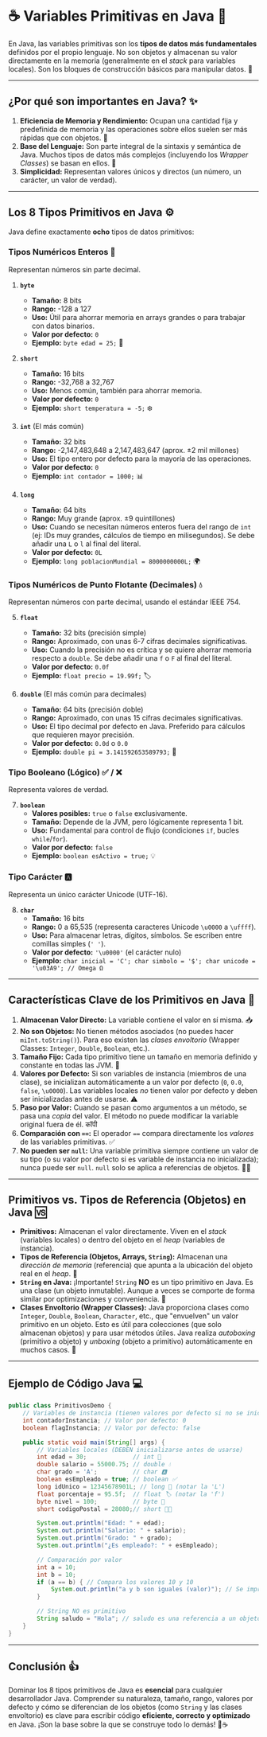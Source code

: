 # ☕ Variables Primitivas en Java 🧱

En Java, las variables primitivas son los **tipos de datos más fundamentales** definidos por el propio lenguaje. No son objetos y almacenan su valor directamente en la memoria (generalmente en el *stack* para variables locales). Son los bloques de construcción básicos para manipular datos. 🤔

---

## ¿Por qué son importantes en Java? ✨

1.  **Eficiencia de Memoria y Rendimiento:** Ocupan una cantidad fija y predefinida de memoria y las operaciones sobre ellos suelen ser más rápidas que con objetos. 🚀
2.  **Base del Lenguaje:** Son parte integral de la sintaxis y semántica de Java. Muchos tipos de datos más complejos (incluyendo los *Wrapper Classes*) se basan en ellos. 🌱
3.  **Simplicidad:** Representan valores únicos y directos (un número, un carácter, un valor de verdad).

---

## Los 8 Tipos Primitivos en Java ⚙️

Java define exactamente **ocho** tipos de datos primitivos:

### Tipos Numéricos Enteros 🔢
   Representan números sin parte decimal.

   1.  **`byte`**
       *   **Tamaño:** 8 bits
       *   **Rango:** -128 a 127
       *   **Uso:** Útil para ahorrar memoria en arrays grandes o para trabajar con datos binarios.
       *   **Valor por defecto:** `0`
       *   **Ejemplo:** `byte edad = 25;` 👶

   2.  **`short`**
       *   **Tamaño:** 16 bits
       *   **Rango:** -32,768 a 32,767
       *   **Uso:** Menos común, también para ahorrar memoria.
       *   **Valor por defecto:** `0`
       *   **Ejemplo:** `short temperatura = -5;` ❄️

   3.  **`int`** (El más común)
       *   **Tamaño:** 32 bits
       *   **Rango:** -2,147,483,648 a 2,147,483,647 (aprox. ±2 mil millones)
       *   **Uso:** El tipo entero por defecto para la mayoría de las operaciones.
       *   **Valor por defecto:** `0`
       *   **Ejemplo:** `int contador = 1000;` 📊

   4.  **`long`**
       *   **Tamaño:** 64 bits
       *   **Rango:** Muy grande (aprox. ±9 quintillones)
       *   **Uso:** Cuando se necesitan números enteros fuera del rango de `int` (ej: IDs muy grandes, cálculos de tiempo en milisegundos). Se debe añadir una `L` o `l` al final del literal.
       *   **Valor por defecto:** `0L`
       *   **Ejemplo:** `long poblacionMundial = 8000000000L;` 🌍

### Tipos Numéricos de Punto Flotante (Decimales) 💧
   Representan números con parte decimal, usando el estándar IEEE 754.

   5.  **`float`**
       *   **Tamaño:** 32 bits (precisión simple)
       *   **Rango:** Aproximado, con unas 6-7 cifras decimales significativas.
       *   **Uso:** Cuando la precisión no es crítica y se quiere ahorrar memoria respecto a `double`. Se debe añadir una `f` o `F` al final del literal.
       *   **Valor por defecto:** `0.0f`
       *   **Ejemplo:** `float precio = 19.99f;` 🏷️

   6.  **`double`** (El más común para decimales)
       *   **Tamaño:** 64 bits (precisión doble)
       *   **Rango:** Aproximado, con unas 15 cifras decimales significativas.
       *   **Uso:** El tipo decimal por defecto en Java. Preferido para cálculos que requieren mayor precisión.
       *   **Valor por defecto:** `0.0d` o `0.0`
       *   **Ejemplo:** `double pi = 3.141592653589793;` 🥧

### Tipo Booleano (Lógico) ✅ / ❌
   Representa valores de verdad.

   7.  **`boolean`**
       *   **Valores posibles:** `true` o `false` exclusivamente.
       *   **Tamaño:** Depende de la JVM, pero lógicamente representa 1 bit.
       *   **Uso:** Fundamental para control de flujo (condiciones `if`, bucles `while`/`for`).
       *   **Valor por defecto:** `false`
       *   **Ejemplo:** `boolean esActivo = true;` 💡

### Tipo Carácter 🅰️
   Representa un único carácter Unicode (UTF-16).

   8.  **`char`**
       *   **Tamaño:** 16 bits
       *   **Rango:** 0 a 65,535 (representa caracteres Unicode `\u0000` a `\uffff`).
       *   **Uso:** Para almacenar letras, dígitos, símbolos. Se escriben entre comillas simples (`' '`).
       *   **Valor por defecto:** `'\u0000'` (el carácter nulo)
       *   **Ejemplo:** `char inicial = 'C'; char simbolo = '$'; char unicode = '\u03A9'; // Omega Ω`

---

## Características Clave de los Primitivos en Java 🔑

1.  **Almacenan Valor Directo:** La variable contiene el valor en sí misma. 📥
2.  **No son Objetos:** No tienen métodos asociados (no puedes hacer `miInt.toString()`). Para eso existen las *clases envoltorio* (Wrapper Classes: `Integer`, `Double`, `Boolean`, etc.).
3.  **Tamaño Fijo:** Cada tipo primitivo tiene un tamaño en memoria definido y constante en todas las JVM. 📏
4.  **Valores por Defecto:** Si son variables de instancia (miembros de una clase), se inicializan automáticamente a un valor por defecto (`0`, `0.0`, `false`, `\u0000`). Las variables locales *no* tienen valor por defecto y deben ser inicializadas antes de usarse. ⚠️
5.  **Paso por Valor:** Cuando se pasan como argumentos a un método, se pasa una *copia* del valor. El método no puede modificar la variable original fuera de él.  कॉपी
6.  **Comparación con `==`:** El operador `==` compara directamente los *valores* de las variables primitivas. ✅
7.  **No pueden ser `null`:** Una variable primitiva siempre contiene un valor de su tipo (o su valor por defecto si es variable de instancia no inicializada); nunca puede ser `null`. `null` solo se aplica a referencias de objetos. 🚫👻

---

## Primitivos vs. Tipos de Referencia (Objetos) en Java 🆚

*   **Primitivos:** Almacenan el valor directamente. Viven en el *stack* (variables locales) o dentro del objeto en el *heap* (variables de instancia).
*   **Tipos de Referencia (Objetos, Arrays, `String`):** Almacenan una *dirección de memoria* (referencia) que apunta a la ubicación del objeto real en el *heap*. 🔗
*   **`String` en Java:** ¡Importante! `String` **NO** es un tipo primitivo en Java. Es una clase (un objeto inmutable). Aunque a veces se comporte de forma similar por optimizaciones y conveniencia. 📝
*   **Clases Envoltorio (Wrapper Classes):** Java proporciona clases como `Integer`, `Double`, `Boolean`, `Character`, etc., que "envuelven" un valor primitivo en un objeto. Esto es útil para colecciones (que solo almacenan objetos) y para usar métodos útiles. Java realiza *autoboxing* (primitivo a objeto) y *unboxing* (objeto a primitivo) automáticamente en muchos casos. 🎁

---

## Ejemplo de Código Java 💻

```java
public class PrimitivosDemo {
    // Variables de instancia (tienen valores por defecto si no se inicializan)
    int contadorInstancia; // Valor por defecto: 0
    boolean flagInstancia; // Valor por defecto: false

    public static void main(String[] args) {
        // Variables locales (DEBEN inicializarse antes de usarse)
        int edad = 30;             // int 🔢
        double salario = 55000.75; // double 💧
        char grado = 'A';          // char 🅰️
        boolean esEmpleado = true; // boolean ✅
        long idUnico = 12345678901L; // long 🐘 (notar la 'L')
        float porcentaje = 95.5f;  // float 🏷️ (notar la 'f')
        byte nivel = 100;          // byte 🧱
        short codigoPostal = 28080;// short 🧱🧱

        System.out.println("Edad: " + edad);
        System.out.println("Salario: " + salario);
        System.out.println("Grado: " + grado);
        System.out.println("¿Es empleado?: " + esEmpleado);

        // Comparación por valor
        int a = 10;
        int b = 10;
        if (a == b) { // Compara los valores 10 y 10
            System.out.println("a y b son iguales (valor)"); // Se imprimirá ✅
        }

        // String NO es primitivo
        String saludo = "Hola"; // saludo es una referencia a un objeto String 📝🔗
    }
}
```

---

## Conclusión 👍

Dominar los 8 tipos primitivos de Java es **esencial** para cualquier desarrollador Java. Comprender su naturaleza, tamaño, rango, valores por defecto y cómo se diferencian de los objetos (como `String` y las clases envoltorio) es clave para escribir código **eficiente, correcto y optimizado** en Java. ¡Son la base sobre la que se construye todo lo demás! 🎉☕